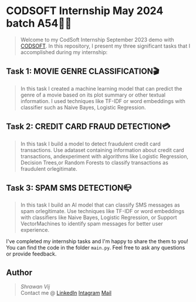 # CODSOFT Internship May 2024 batch A54🧑‍💻
>Welcome to my CodSoft Internship September 2023 demo with [CODSOFT](https://www.codsoft.in/).
In this repository, I present my three significant tasks that I accomplished during my internship:
## Task 1: MOVIE GENRE CLASSIFICATION🎬
>In this task I created a machine learning model that can predict the genre of a movie based on its plot summary or other textual information. I used techniques like TF-IDF or word embeddings with classifier such as Naive Bayes, Logistic Regression.

## Task 2: CREDIT CARD FRAUD DETECTION💳
>In this task I build a model to detect fraudulent credit card transactions. Use adataset containing information about credit card transactions, andexperiment with algorithms like Logistic Regression, Decision Trees,or Random Forests to classify transactions as fraudulent orlegitimate.

## Task 3: SPAM SMS DETECTION📪
>In this task I build an AI model that can classify SMS messages as spam orlegitimate. Use techniques like TF-IDF or word embeddings with classifiers like Naive Bayes, Logistic Regression, or Support VectorMachines to identify spam messages for better user experience.

I've completed my internship tasks and I'm happy to share the them to you! You can find the code in the folder `main.py`. Feel free to ask any questions or provide feedback.

## Author
>*Shrawan Vij*          
>Contact me @ [LinkedIn](https://www.linkedin.com/in/shrawanvij)   [Intagram](https://www.instagram.com/shrawanvij/)      [Mail](sharwanvij211@gmail.com)
